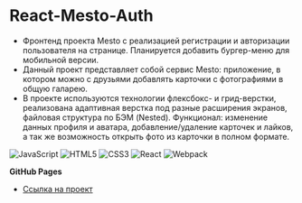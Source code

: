 # React-Mesto-Auth

* Фронтенд проекта Mesto с реализацией регистрации и авторизации пользователя на странице. Планируется добавить бургер-меню для мобильной версии.
* Данный проект представляет собой сервис Mesto: приложение, в котором можно с друзьями добавлять карточки с фотографиями в общую галарею.
* В проекте используются технологии флексбокс- и грид-верстки, реализована адаптивная верстка под разные расширения экранов, файловая структура по БЭМ (Nested). Функционал: изменение данных профиля и аватара, добавление/удаление карточек и лайков, а так же возможность открыть фото из карточки в полном формате.

![JavaScript](https://img.shields.io/badge/javascript-%23323330.svg?style=for-the-badge&logo=javascript&logoColor=%23F7DF1E) ![HTML5](https://img.shields.io/badge/html5-%23E34F26.svg?style=for-the-badge&logo=html5&logoColor=white) ![CSS3](https://img.shields.io/badge/css3-%231572B6.svg?style=for-the-badge&logo=css3&logoColor=white) ![React](https://img.shields.io/badge/react-%2320232a.svg?style=for-the-badge&logo=react&logoColor=%2361DAFB) ![Webpack](https://img.shields.io/badge/webpack-%238DD6F9.svg?style=for-the-badge&logo=webpack&logoColor=black)

**GitHub Pages**

* [Ссылка на проект](https://margoshabanova.github.io/react-mesto-auth/)
